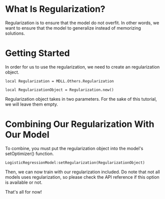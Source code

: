 # What Is Regularization?

Regularization is to ensure that the model do not overfit. In other words, we want to ensure that the model to generalize instead of memorizing solutions.

# Getting Started

In order for us to use the regularization, we need to create an regularization object.

```
local Regularization = MDLL.Others.Regularization

local RegularizationObject = Regularization.new()
```

Regularization object takes in two parameters. For the sake of this tutorial, we will leave them empty.

# Combining Our Regularization With Our Model

To combine, you must put the regularization object into the model's setOptimizer() function.

```
LogisticRegressionModel:setRegularization(RegularizationObject)
```

Then, we can now train with our regularization  included. Do note that not all models uses regularization, so please check the API reference if this option is available or not.

That's all for now!
